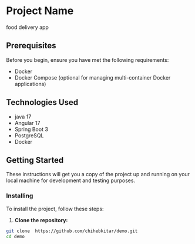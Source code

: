 # Project Name

food delivery app
## Prerequisites

Before you begin, ensure you have met the following requirements:
- Docker
- Docker Compose (optional for managing multi-container Docker applications)

## Technologies Used
- java 17
- Angular 17
- Spring Boot 3
- PostgreSQL
- Docker

## Getting Started

These instructions will get you a copy of the project up and running on your local machine for development and testing purposes.

### Installing

To install the project, follow these steps:

1. **Clone the repository:**

```bash
git clone  https://github.com/chihebkitar/demo.git
cd demo
